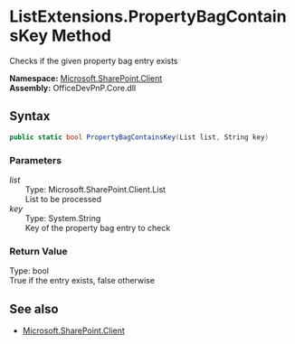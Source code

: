 # ListExtensions.PropertyBagContainsKey Method  
Checks if the given property bag entry exists  

**Namespace:** [Microsoft.SharePoint.Client](Microsoft.SharePoint.Client.md)  
**Assembly:** OfficeDevPnP.Core.dll  
## Syntax
```C#
public static bool PropertyBagContainsKey(List list, String key)
```
### Parameters
*list*  
&emsp;&emsp;Type: Microsoft.SharePoint.Client.List  
&emsp;&emsp;List to be processed  
*key*  
&emsp;&emsp;Type: System.String  
&emsp;&emsp;Key of the property bag entry to check  
### Return Value
Type: bool  
True if the entry exists, false otherwise

## See also
- [Microsoft.SharePoint.Client](Microsoft.SharePoint.Client.md)
